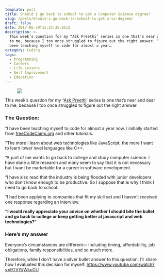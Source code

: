 ```yaml
---
template: post
title: Should I go back to school to get a Computer Science degree?
slug: /posts/should-i-go-back-to-school-to-get-a-cs-degree/
draft: false
date: 2017-06-30T15:22:35.611Z
description: >-
  This week’s question for my “Ask Preethi’ series is one that’s near and dear
  to me, because I too once struggled to figure out the right answer. “I have
  been teaching myself to code for almost a year…
category: Coding
tags:
  - Programming
  - Careers
  - Life Lessons
  - Self Improvement
  - Education
---
```

<figure>

![](/media/should-i-go-back-to-school-to-get-a-cs-degree-0.jpeg)

</figure>

This week’s question for my “[Ask Preethi](https://medium.freecodecamp.org/what-are-the-most-challenging-parts-of-your-coding-journey-fbd7d3a7600f)’ series is one that’s near and dear to me, because I too once struggled to figure out the right answer.

### The Question:

“I have been teaching myself to code for almost a year now. I initially started from [freeCodeCamp.org](http://freecodecamp.com/) and other tutorials.

“The more I learn about web technologies like JavaScript, the more I want to learn lower level languages like C++.

“A part of me wants to go back to college and study computer science. I have done a little research and many seem to say that it is not necessary but I want be marketable for a career in software development.

“I have also read that the industry is being flooded with junior developers who don’t know enough to be productive. So I suppose that is why I think I need to go back to school.

“I had been applying to companies that fit my skill set and I haven’t received one response regarding an interview.

**“I would really appreciate your advice on whether I should bite the bullet and go back to college or keep getting better at javascript and web technologies?”**

### Here’s my answer

Everyone’s circumstances are different— including timing, affordability, job obligations, family responsibilities, and so much more.

Therefore, while I don’t have a silver bullet answer to this question, I’ll share how I evaluated this decision for myself: https://www.youtube.com/watch?v=9TVYjjWkuOU

